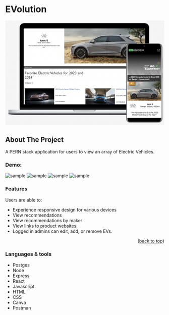 # EVolution

<div>

<!-- <img width=50% alt="sample" src="/client/src/images/Mock-sample.png"> -->

![img](./client/src/images/Mock-sample%20Medium.png)

</div>

## About The Project

A PERN stack application for users to view an array of Electric Vehicles.

### Demo:

<div>
<img width=15% alt="sample" src="/client/src/images/M1-mockMedium.png.png">
<img width=15% alt="sample" src="/client/src/images/M2-mockMedium.png.png">
<img width=15% alt="sample" src="/client/src/images/M3-mockMedium.png.png">
<img width=15% alt="sample" src="/client/src/images/M4-mockMedium.png.png">
</div>

### Features

Users are able to:

- Experience responsive design for various devices
- View recommendations
- View recommendations by maker
- View links to product websites
- Logged in admins can edit, add, or remove EVs.

<p align="right">(<a href="#readme-top">back to top</a>)</p>

### Languages & tools

- Postges
- Node
- Express
- React
- Javascript
- HTML
- CSS
- Canva
- Postman
